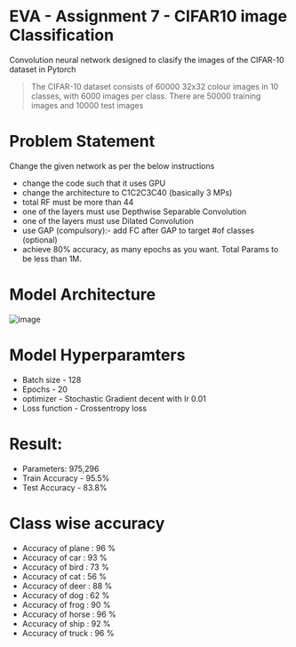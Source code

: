 # EVA - Assignment 7 - CIFAR10 image Classification

Convolution neural network designed to clasify the images of the CIFAR-10 dataset in Pytorch

> The CIFAR-10 dataset consists of 60000 32x32 colour images in 10 classes, with 6000 images per class. There are 50000 training images and 10000 test images

# Problem Statement
Change the given network as per the below instructions
* change the code such that it uses GPU
* change the architecture to C1C2C3C40 (basically 3 MPs)
* total RF must be more than 44
* one of the layers must use Depthwise Separable Convolution
* one of the layers must use Dilated Convolution
* use GAP (compulsory):- add FC after GAP to target #of classes (optional)
* achieve 80% accuracy, as many epochs as you want. Total Params to be less than 1M. 

# Model Architecture

![image](https://user-images.githubusercontent.com/48342398/92998408-481ba880-f537-11ea-907a-2b79293d32ae.png)



# Model Hyperparamters
* Batch size - 128
* Epochs - 20
* optimizer - Stochastic Gradient decent with lr 0.01
* Loss function - Crossentropy loss

# Result:
* Parameters: 975,296
* Train Accuracy - 95.5%
* Test Accuracy - 83.8%

# Class wise accuracy
* Accuracy of plane : 96 %
* Accuracy of   car : 93 %
* Accuracy of  bird : 73 %
* Accuracy of   cat : 56 %
* Accuracy of  deer : 88 %
* Accuracy of   dog : 62 %
* Accuracy of  frog : 90 %
* Accuracy of horse : 96 %
* Accuracy of  ship : 92 %
* Accuracy of truck : 96 %
